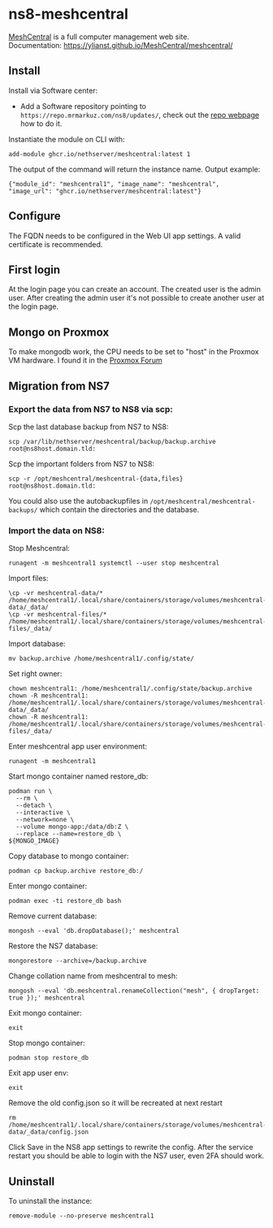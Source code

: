 # ns8-meshcentral

[MeshCentral](https://meshcentral.com/) is a full computer management web site. \
Documentation: https://ylianst.github.io/MeshCentral/meshcentral/

## Install

Install via Software center:

  - Add a Software repository pointing to `https://repo.mrmarkuz.com/ns8/updates/`, check out the [repo webpage](https://repo.mrmarkuz.com) how to do it.

Instantiate the module on CLI with:

    add-module ghcr.io/nethserver/meshcentral:latest 1

The output of the command will return the instance name.
Output example:

    {"module_id": "meshcentral1", "image_name": "meshcentral", "image_url": "ghcr.io/nethserver/meshcentral:latest"}

## Configure

The FQDN needs to be configured in the Web UI app settings. A valid certificate is recommended.

## First login

At the login page you can create an account. The created user is the admin user. After creating the admin user it's not possible to create another user at the login page.

## Mongo on Proxmox

To make mongodb work, the CPU needs to be set to "host" in the Proxmox VM hardware. I found it in the [Proxmox Forum](https://forum.proxmox.com/threads/enable-avx.129019/)

## Migration from NS7

### Export the data from NS7 to NS8 via scp:

Scp the last database backup from NS7 to NS8:
    
    scp /var/lib/nethserver/meshcentral/backup/backup.archive root@ns8host.domain.tld:

Scp the important folders from NS7 to NS8:
    
    scp -r /opt/meshcentral/meshcentral-{data,files} root@ns8host.domain.tld:

You could also use the autobackupfiles in `/opt/meshcentral/meshcentral-backups/` which contain the directories and the database.

### Import the data on NS8:

Stop Meshcentral:
    
    runagent -m meshcentral1 systemctl --user stop meshcentral
    
Import files:
    
    \cp -vr meshcentral-data/* /home/meshcentral1/.local/share/containers/storage/volumes/meshcentral-data/_data/
    \cp -vr meshcentral-files/* /home/meshcentral1/.local/share/containers/storage/volumes/meshcentral-files/_data/

Import database:
    
    mv backup.archive /home/meshcentral1/.config/state/

Set right owner:
    
    chown meshcentral1: /home/meshcentral1/.config/state/backup.archive
    chown -R meshcentral1: /home/meshcentral1/.local/share/containers/storage/volumes/meshcentral-data/_data/
    chown -R meshcentral1: /home/meshcentral1/.local/share/containers/storage/volumes/meshcentral-files/_data/

Enter meshcentral app user environment:

    runagent -m meshcentral1

Start mongo container named restore_db:
    
    podman run \
      --rm \
      --detach \
      --interactive \
      --network=none \
      --volume mongo-app:/data/db:Z \
      --replace --name=restore_db \
    ${MONGO_IMAGE}

Copy database to mongo container:
    
    podman cp backup.archive restore_db:/

Enter mongo container:
    
    podman exec -ti restore_db bash

Remove current database:

    mongosh --eval 'db.dropDatabase();' meshcentral

Restore the NS7 database:
    
    mongorestore --archive=/backup.archive

Change collation name from meshcentral to mesh:
    
    mongosh --eval 'db.meshcentral.renameCollection("mesh", { dropTarget: true });' meshcentral

Exit mongo container:
    
    exit

Stop mongo container:
    
    podman stop restore_db

Exit app user env:
    
    exit

Remove the old config.json so it will be recreated at next restart
    
    rm /home/meshcentral1/.local/share/containers/storage/volumes/meshcentral-data/_data/config.json

Click Save in the NS8 app settings to rewrite the config. After the service restart you should be able to login with the NS7 user, even 2FA should work.

## Uninstall

To uninstall the instance:

    remove-module --no-preserve meshcentral1

